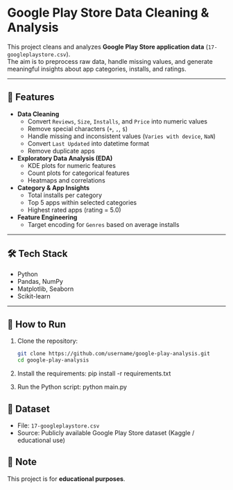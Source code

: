 # Google Play Store Data Cleaning & Analysis

This project cleans and analyzes **Google Play Store application data** (`17-googleplaystore.csv`).  
The aim is to preprocess raw data, handle missing values, and generate meaningful insights about app categories,
installs, and ratings.

---

## 📌 Features

- **Data Cleaning**
    - Convert `Reviews`, `Size`, `Installs`, and `Price` into numeric values
    - Remove special characters (`+`, `,`, `$`)
    - Handle missing and inconsistent values (`Varies with device`, `NaN`)
    - Convert `Last Updated` into datetime format
    - Remove duplicate apps
- **Exploratory Data Analysis (EDA)**
    - KDE plots for numeric features
    - Count plots for categorical features
    - Heatmaps and correlations
- **Category & App Insights**
    - Total installs per category
    - Top 5 apps within selected categories
    - Highest rated apps (rating = 5.0)
- **Feature Engineering**
    - Target encoding for `Genres` based on average installs

---

## 🛠️ Tech Stack

- Python
- Pandas, NumPy
- Matplotlib, Seaborn
- Scikit-learn

---

## 🚀 How to Run

1. Clone the repository:
   ```bash
   git clone https://github.com/username/google-play-analysis.git
   cd google-play-analysis

2. Install the requirements:
   pip install -r requirements.txt

3. Run the Python script:
   python main.py

## 📂 Dataset

- File: `17-googleplaystore.csv`
- Source: Publicly available Google Play Store dataset (Kaggle / educational use)

## 📌 Note

This project is for **educational purposes**.  
